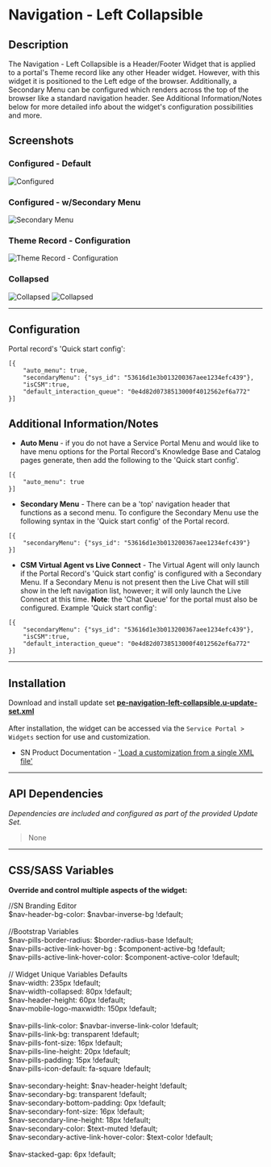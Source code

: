 # Navigation - Left Collapsible

## Description

The Navigation - Left Collapsible is a Header/Footer Widget that is applied to a portal's Theme record like any other Header widget.  However, with this widget it is positioned to the Left edge of the browser.  Additionally, a Secondary Menu can be configured which renders across the top of the browser like a standard navigation header.  See Additional Information/Notes below for more detailed info about the widget's configuration possibilities and more.

## Screenshots
### Configured - Default
![Configured](https://raw.githubusercontent.com/platform-experience/serviceportal-widget-library/master/src/pe-navigation-left-collapsible/images/default.png)
### Configured - w/Secondary Menu
![Secondary Menu](https://raw.githubusercontent.com/platform-experience/serviceportal-widget-library/master/src/pe-navigation-left-collapsible/images/default2.png)
### Theme Record - Configuration
![Theme Record - Configuration](https://raw.githubusercontent.com/platform-experience/serviceportal-widget-library/master/src/pe-navigation-left-collapsible/images/themeconfig.png)

### Collapsed
![Collapsed](https://raw.githubusercontent.com/platform-experience/serviceportal-widget-library/master/src/pe-navigation-left-collapsible/images/collapsed.png)
![Collapsed](https://raw.githubusercontent.com/platform-experience/serviceportal-widget-library/master/src/pe-navigation-left-collapsible/images/collapsed2.png)


---
## Configuration

Portal record's 'Quick start config':

```
[{
	"auto_menu": true,
	"secondaryMenu": {"sys_id": "53616d1e3b013200367aee1234efc439"},
    "isCSM":true,
	"default_interaction_queue": "0e4d82d0738513000f4012562ef6a772"
}]
```

## Additional Information/Notes

* __Auto Menu__ - if you do not have a Service Portal Menu and would like to have menu options for the Portal Record's Knowledge Base and Catalog pages generate, then add the following to the 'Quick start config'.
```
[{
	"auto_menu": true
}]
```

* __Secondary Menu__ - There can be a 'top' navigation header that functions as a second menu.  To configure the Secondary Menu use the following syntax in the 'Quick start config' of the Portal record.
```
[{
	"secondaryMenu": {"sys_id": "53616d1e3b013200367aee1234efc439"}
}]
```

* __CSM Virtual Agent vs Live Connect__ -   The Virtual Agent will only launch if the Portal Record's 'Quick start config' is configured with a Secondary Menu.  If a Secondary Menu is not present then the Live Chat will still show in the left navigation list, however; it will only launch the Live Connect at this time. __Note__: the 'Chat Queue' for the portal must also be configured.  Example 'Quick start config':
```
[{
	"secondaryMenu": {"sys_id": "53616d1e3b013200367aee1234efc439"},
	"isCSM":true,
	"default_interaction_queue": "0e4d82d0738513000f4012562ef6a772"
}]
```

---
## Installation
Download and install update set **[pe-navigation-left-collapsible.u-update-set.xml](https://github.com/platform-experience/serviceportal-widget-library/blob/master/pe-navigation-left-collapsible/pe-navigation-left-collapsible.u-update-set.xml)** <br/><br/>
After installation, the widget can be accessed via the `Service Portal > Widgets` section for use and customization.<br/>
* SN Product Documentation - ['Load a customization from a single XML file'](https://docs.servicenow.com/bundle/kingston-application-development/page/build/system-update-sets/task/t_SaveAnUpdateSetAsAnXMLFile.html)


---
## API Dependencies
<i>Dependencies are included and configured as part of the provided Update Set.</i>
> None

---
## CSS/SASS Variables

**Override and control multiple aspects of the widget:**

//SN Branding Editor<br/>
$nav-header-bg-color: $navbar-inverse-bg !default;<br/>
<br/>
//Bootstrap Variables<br/>
$nav-pills-border-radius: $border-radius-base !default;<br/>
$nav-pills-active-link-hover-bg : $component-active-bg !default;<br/>
$nav-pills-active-link-hover-color: $component-active-color !default;<br/>
<br/>
// Widget Unique Variables Defaults<br/>
$nav-width: 235px !default;<br/>
$nav-width-collapsed: 80px !default;<br/>
$nav-header-height: 60px !default;<br/>
$nav-mobile-logo-maxwidth: 150px !default;<br/>
<br/>
$nav-pills-link-color: $navbar-inverse-link-color !default;<br/>
$nav-pills-link-bg: transparent !default;<br/>
$nav-pills-font-size: 16px !default;<br/>
$nav-pills-line-height: 20px !default;<br/>
$nav-pills-padding: 15px !default;<br/>
$nav-pills-icon-default: fa-square !default;<br/>
<br/>
$nav-secondary-height: $nav-header-height !default;<br/>
$nav-secondary-bg: transparent !default;<br/>
$nav-secondary-bottom-padding: 0px !default;<br/>
$nav-secondary-font-size: 16px !default;<br/>
$nav-secondary-line-height: 18px !default;<br/>
$nav-secondary-color: $text-muted !default;<br/>
$nav-secondary-active-link-hover-color: $text-color !default;<br/>
<br/>
$nav-stacked-gap: 6px !default;<br/>